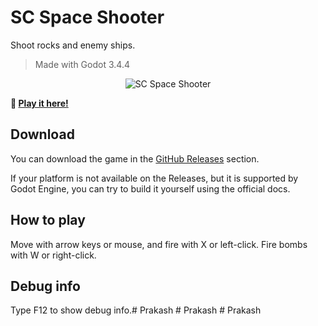 # SC Space Shooter

Shoot rocks and enemy ships.

> Made with Godot 3.4.4

<p style="text-align: center">
  <img src="./docs/sc-space-shooter.gif" alt="SC Space Shooter" />
</p>

**:rocket: [Play it here!](https://srynetix.github.io/sc-space-shooter/)**

## Download

You can download the game in the [GitHub Releases](https://github.com/Srynetix/sc-space-shooter/releases) section.

If your platform is not available on the Releases, but it is supported by Godot Engine, you can try to build it yourself using the official docs.

## How to play

Move with arrow keys or mouse, and fire with X or left-click. Fire bombs with W or right-click.

## Debug info

Type F12 to show debug info.#   P r a k a s h  
 #   P r a k a s h  
 #   P r a k a s h  
 